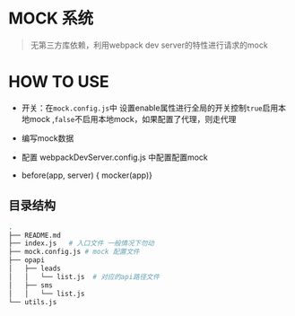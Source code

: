 # MOCK 系统
>  无第三方库依赖，利用webpack dev server的特性进行请求的mock

# HOW TO USE

 * 开关：在`mock.config.js`中 设置enable属性进行全局的开关控制`true`启用本地mock ,`false`不启用本地mock，如果配置了代理，则走代理

 * 编写mock数据
 * 配置 webpackDevServer.config.js 中配置配置mock
 * before(app, server) { mocker(app)}

## 目录结构

```bash
.
├── README.md
├── index.js   # 入口文件 一般情况下勿动
├── mock.config.js # mock 配置文件
├── opapi
│   ├── leads
│   │   └── list.js  # 对应的api路径文件
│   ├── sms
│   │   └── list.js
└── utils.js
```
